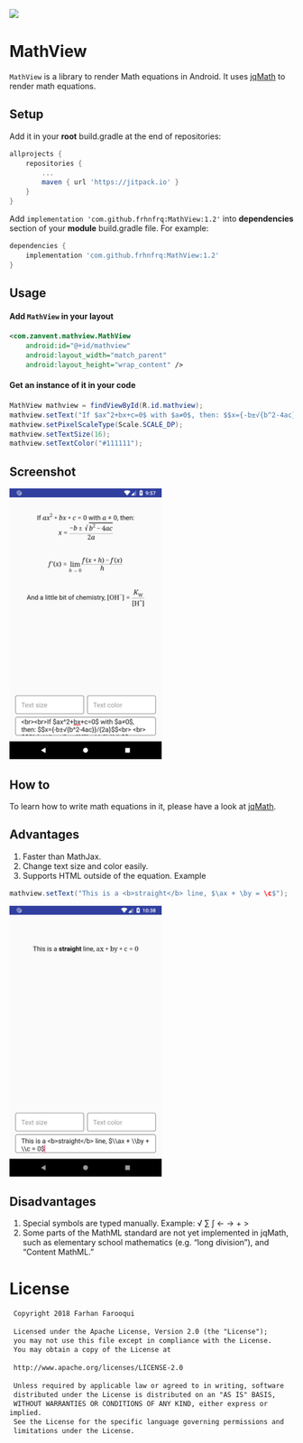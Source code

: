 [![](https://jitpack.io/v/frhnfrq/MathView.svg)](https://jitpack.io/#frhnfrq/MathView)

# MathView 

`MathView` is a library to render Math equations in Android. It uses [jqMath](https://mathscribe.com/author/jqmath.html) to render math equations.

## Setup

Add it in your **root** build.gradle at the end of repositories:

```groovy
allprojects {
    repositories {
		...
		maven { url 'https://jitpack.io' }
	}
}
```

Add `implementation 'com.github.frhnfrq:MathView:1.2'` into **dependencies** section of your **module** build.gradle file. For example:

```groovy
dependencies {
    implementation 'com.github.frhnfrq:MathView:1.2'
}
```
## Usage

#### Add `MathView` in your layout

```xml
<com.zanvent.mathview.MathView
    android:id="@+id/mathview"
    android:layout_width="match_parent"
    android:layout_height="wrap_content" />
```

#### Get an instance of it in your code
```java
MathView mathview = findViewById(R.id.mathview);
mathview.setText("If $ax^2+bx+c=0$ with $a≠0$, then: $$x={-b±√{b^2-4ac}}/{2a}$$");
mathview.setPixelScaleType(Scale.SCALE_DP);
mathview.setTextSize(16);
mathview.setTextColor("#111111");
```

## Screenshot
<img src="screenshots/screenshot.png" width="270px" height="480px" />

## How to

To learn how to write math equations in it, please have a look at [jqMath](https://mathscribe.com/author/jqmath.html).

## Advantages

1. Faster than MathJax.
2. Change text size and color easily.
3. Supports HTML outside of the equation. Example 
  ```java
  mathview.setText("This is a <b>straight</b> line, $\ax + \by = \c$");
  ``` 
<img src="screenshots/screenshot2.png" width="270px" height="480px" />

## Disadvantages

1. Special symbols are typed manually. Example: √ ∑ ∫ ← → + >
2. Some parts of the MathML standard are not yet implemented in jqMath, such as elementary school mathematics (e.g. “long division”), and “Content MathML.”




License
=======

     Copyright 2018 Farhan Farooqui
     
     Licensed under the Apache License, Version 2.0 (the "License");
     you may not use this file except in compliance with the License.
     You may obtain a copy of the License at

     http://www.apache.org/licenses/LICENSE-2.0

     Unless required by applicable law or agreed to in writing, software
     distributed under the License is distributed on an "AS IS" BASIS,
     WITHOUT WARRANTIES OR CONDITIONS OF ANY KIND, either express or implied.
     See the License for the specific language governing permissions and
     limitations under the License.

